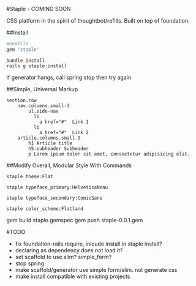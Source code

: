 #Staple - COMING SOON

CSS platform in the spirit of thoughtbot/refills. Built on top of foundation.

##Install
```ruby
#Gemfile
gem 'staple'
```

```command
bundle install
rails g staple:install
```

If generator hangs, call spring stop then try again

##Simple, Universal Markup
```slim
section.row
	nav.columns.small-3
		ul.side-nav
		  li
		    a href="#"  Link 1
		  li
		    a href="#"  Link 2
	article.columns.small-9
		h1 Article title
		h5.subheader Subheader
		p Lorem ipsum dolor sit amet, consectetur adipisicing elit.
```

##Modify Overall, Modular Style With Commands
```console
staple theme:Flat
```

```console
staple typeface_primary:HelveticaNeau
```

```console
staple typeface_secondary:ComicSans
```

```console
staple color_scheme:Flatland
```

gem build staple.gemspec
gem push staple-0.0.1.gem

#TODO

* fix foundation-rails require, inlcude install in staple install?
* declaring as dependency does not load it?
* set scaffold to use slim? simple_form?
* stop spring
* make scaffold/generator use simple form/slim. not generate css
* make install compatible with existing projects